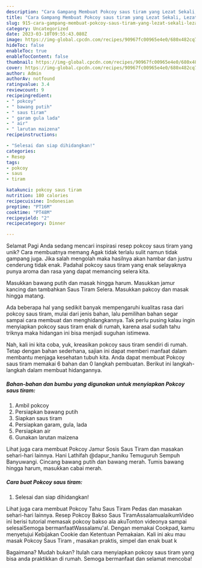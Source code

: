 ```yaml
---
description: "Cara Gampang Membuat Pokcoy saus tiram yang Lezat Sekali, Lezat"
title: "Cara Gampang Membuat Pokcoy saus tiram yang Lezat Sekali, Lezat"
slug: 915-cara-gampang-membuat-pokcoy-saus-tiram-yang-lezat-sekali-lezat
category: Uncategorized
date: 2023-03-10T09:55:43.080Z
image: https://img-global.cpcdn.com/recipes/90967fc00965e4e0/680x482cq70/pokcoy-saus-tiram-foto-resep-utama.jpg
hideToc: false
enableToc: true
enableTocContent: false
thumbnail: https://img-global.cpcdn.com/recipes/90967fc00965e4e0/680x482cq70/pokcoy-saus-tiram-foto-resep-utama.jpg
cover: https://img-global.cpcdn.com/recipes/90967fc00965e4e0/680x482cq70/pokcoy-saus-tiram-foto-resep-utama.jpg
author: Admin
authorAv: notfound
ratingvalue: 3.4
reviewcount: 9
recipeingredient:
- " pokcoy"
- " bawang putih"
- " saus tiram"
- " garam gula lada"
- " air"
- " larutan maizena"
recipeinstructions:

- "Selesai dan siap dihidangkan!"
categories:
- Resep
tags:
- pokcoy
- saus
- tiram

katakunci: pokcoy saus tiram 
nutrition: 180 calories
recipecuisine: Indonesian
preptime: "PT16M"
cooktime: "PT48M"
recipeyield: "2"
recipecategory: Dinner

---
```



Selamat Pagi Anda sedang mencari inspirasi resep pokcoy saus tiram yang unik? Cara membuatnya memang Agak tidak terlalu sulit namun tidak gampang juga. Jika salah mengolah maka hasilnya akan hambar dan justru cenderung tidak enak. Padahal pokcoy saus tiram yang enak selayaknya punya aroma dan rasa yang dapat memancing selera kita.


Masukkan bawang putih dan masak hingga harum. Masukkan jamur kancing dan tambahkan Saus Tiram Selera. Masukkan pakcoy dan masak hingga matang.

Ada beberapa hal yang sedikit banyak mempengaruhi kualitas rasa dari pokcoy saus tiram, mulai dari jenis bahan, lalu pemilihan bahan segar sampai cara membuat dan menghidangkannya. Tak perlu pusing kalau ingin menyiapkan pokcoy saus tiram enak di rumah, karena asal sudah tahu triknya maka hidangan ini bisa menjadi suguhan istimewa.


Nah, kali ini kita coba, yuk, kreasikan pokcoy saus tiram sendiri di rumah. Tetap dengan bahan sederhana, sajian ini dapat memberi manfaat dalam membantu menjaga kesehatan tubuh kita. Anda dapat membuat Pokcoy saus tiram memakai 6 bahan dan 0 langkah pembuatan. Berikut ini langkah-langkah dalam membuat hidangannya.

<!--inarticleads1-->

##### Bahan-bahan dan bumbu yang digunakan untuk menyiapkan Pokcoy saus tiram:

1. Ambil  pokcoy
1. Persiapkan  bawang putih
1. Siapkan  saus tiram
1. Persiapkan  garam, gula, lada
1. Persiapkan  air
1. Gunakan  larutan maizena


Lihat juga cara membuat Pokcoy Jamur Sosis Saus Tiram dan masakan sehari-hari lainnya. Hani Lathifah @dapur_haniku Temuguruh Sempuh Banyuwangi. Cincang bawang putih dan bawang merah. Tumis bawang hingga harum, masukkan cabai merah. 

<!--inarticleads2-->

##### Cara buat Pokcoy saus tiram:


1. Selesai dan siap dihidangkan!

Lihat juga cara membuat Pokcoy Tahu Saus Tiram Pedas dan masakan sehari-hari lainnya. Resep Pokcoy Bakso Saus TiramAssalamualaikumVideo ini berisi tutorial memasak pokcoy bakso ala akuTonton videonya sampai selesaiSemoga bermanfaatWassalamu&#39;al. Dengan memakai Cookpad, kamu menyetujui Kebijakan Cookie dan Ketentuan Pemakaian. Kali ini aku mau masak Pokcoy Saus Tiram , masakan praktis, simpel dan enak buat k 

Bagaimana? Mudah bukan? Itulah cara menyiapkan pokcoy saus tiram yang bisa anda praktikkan di rumah. Semoga bermanfaat dan selamat mencoba!

